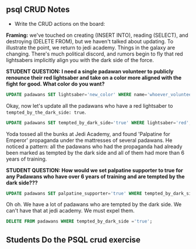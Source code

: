## psql CRUD Notes

- Write the CRUD actions on the board:

__Framing:__ we've touched on creating (INSERT INTO), reading (SELECT), and destroying (DELETE FROM), but we haven't talked about updating. To illustrate the point, we return to jedi academy. Things in the galaxy are changing. There's much political discord, and rumors begin to fly that red lightsabers implicitly align you with the dark side of the force.

__STUDENT QUESTION: I need a single padawan volunteer to publicly renounce their red lightsaber and take on a color more aligned with the fight for good. What color do you want?__

```SQL
UPDATE padawans SET lightsaber='new_color' WHERE name='whoever_volunteers';
```

Okay, now let's update all the padawans who have a red lightsaber to `tempted_by_the_dark_side: true`.

```SQL
UPDATE padawans SET tempted_by_dark_side='true' WHERE lightsaber='red';
```

Yoda tossed all the bunks at Jedi Academy, and found 'Palpatine for Emperor' propaganda under the mattresses of several padawans. He noticed a pattern: all the padawans who had the propaganda had already been marked as tempted by the dark side and all of them had more than 6 years of training.

__STUDENT QUESTION: How would we set palpatine supporter to true for any Padawans who have over 6 years of training and are tempted by the dark side???__

```SQL
UPDATE padawans SET palpatine_supporter='true' WHERE tempted_by_dark_side = 'true' AND years_training > 6;
```

Oh oh. We have a lot of padawans who are tempted by the dark side. We can't have that at jedi academy. We must expel them.
```SQL
DELETE FROM padawans WHERE tempted_by_dark_side ='true';
```

## Students Do the PSQL crud exercise


